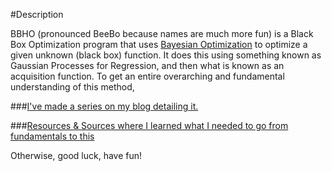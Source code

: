 #Description 

BBHO (pronounced BeeBo because names are much more fun) is a Black Box Optimization program that uses [Bayesian Optimization](https://arxiv.org/pdf/1206.2944.pdf) to optimize a given unknown (black box) function. It does this using something known as Gaussian Processes for Regression, and then what is known as an acquisition function. To get an entire overarching and fundamental understanding of this method, 

###[I've made a series on my blog detailing it.](https://dark-element.com/2016/10/10/bayesian-optimization-of-black-box-functions/)

###[Resources & Sources where I learned what I needed to go from fundamentals to this](https://dark-element.com/2016/10/14/bayesian-optimization-of-black-box-functions-appendix-and-sources-resources/#resources-sources)

Otherwise, good luck, have fun!

